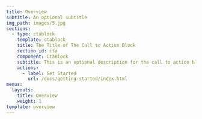 ```yaml
---
title: Overview
subtitle: An optional subtitle
img_path: images/5.jpg
sections:
  - type: ctablock
    template: ctablock
    title: The Title of The Call to Action Block
    section_id: cta
    component: CtaBlock
    subtitle: This is an optional description for the call to action block.
    actions:
      - label: Get Started
        url: /docs/getting-started/index.html
menus:
  layouts:
    title: Overview
    weight: 1
template: overview
---
```

